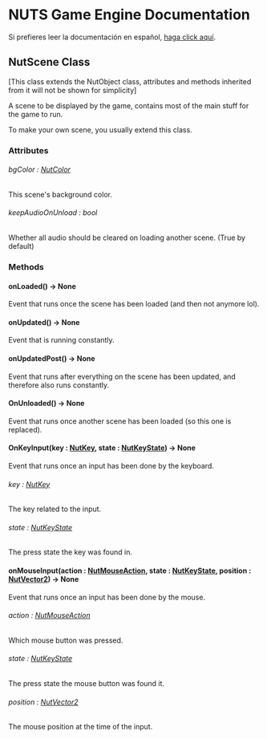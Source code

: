 # NUTS Game Engine Documentation

Si prefieres leer la documentación en español, [haga click aquí](/DOCUMENTATION_Ñ/INDEX.md).

## NutScene Class

[This class extends the NutObject class, attributes and methods inherited from it will not be shown for simplicity]

A scene to be displayed by the game, contains most of the main stuff for the game to run.

To make your own scene, you usually extend this class.

### Attributes

###### bgColor : [NutColor](/DOCUMENTATION/FILES/NUTCOLOR.md)

This scene's background color.

###### keepAudioOnUnload : bool

Whether all audio should be cleared on loading another scene. (True by default)

### Methods

#### onLoaded() -> None

Event that runs once the scene has been loaded (and then not anymore lol).

#### onUpdated() -> None

Event that is running constantly.

#### onUpdatedPost() -> None

Event that runs after everything on the scene has been updated, and therefore also runs constantly.

#### OnUnloaded() -> None

Event that runs once another scene has been loaded (so this one is replaced).

#### OnKeyInput(key : [NutKey](/DOCUMENTATION/FILES/NUTKEY.md), state : [NutKeyState](/DOCUMENTATION/FILES/NUTKEYSTATE.md)) -> None

Event that runs once an input has been done by the keyboard.

###### key : [NutKey](/DOCUMENTATION/FILES/NUTKEY.md)

The key related to the input.

###### state : [NutKeyState](/DOCUMENTATION/FILES/NUTKEYSTATE.md)

The press state the key was found in.

#### onMouseInput(action : [NutMouseAction](/DOCUMENTATION/FILES/NUTMOUSEACTION.md), state : [NutKeyState](/DOCUMENTATION/FILES/NUTKEYSTATE.md), position : [NutVector2](/DOCUMENTATION/FILES/NUTVECTOR2.md)) -> None

Event that runs once an input has been done by the mouse.

###### action : [NutMouseAction](/DOCUMENTATION/FILES/NUTMOUSEACTION.md)

Which mouse button was pressed.

###### state : [NutKeyState](/DOCUMENTATION/FILES/NUTKEYSTATE.md)

The press state the mouse button was found it.

###### position : [NutVector2](/DOCUMENTATION/FILES/NUTVECTOR2.md)

The mouse position at the time of the input.
